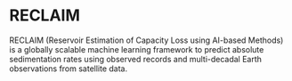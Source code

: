 # RECLAIM
RECLAIM (Reservoir Estimation of Capacity Loss using AI-based Methods) is a globally scalable machine learning framework to predict absolute sedimentation rates using observed records and multi-decadal Earth observations from satellite data.

